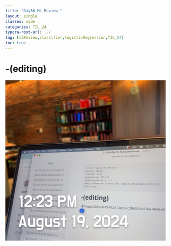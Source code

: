 ```yaml
---
title: "Day56 ML Review "
layout: single
classes: wide
categories: TIL_24
typora-root-url: ../
tag: [mlReview,classifier,logisticRegression,TIL_24]
toc: true 
---
```


# -(editing)

![A77B832A-568D-4275-8B7F-FFA21E129330](/images/2024-08-19-TIL24_Day56/A77B832A-568D-4275-8B7F-FFA21E129330.jpeg)

<br><br>

